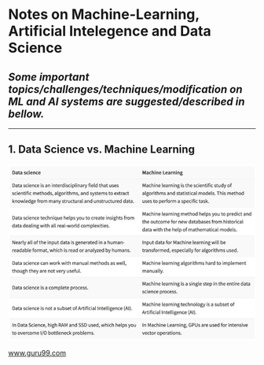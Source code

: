 # Notes on Machine-Learning, Artificial Intelegence and Data Science


## *Some important topics/challenges/techniques/modification on ML and AI systems are suggested/described in bellow.*

-----

## 1. Data Science vs. Machine Learning 

![alt text](fig1.jpeg)
 
www.guru99.com



 

